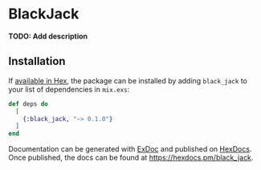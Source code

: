 # BlackJack

**TODO: Add description**

## Installation

If [available in Hex](https://hex.pm/docs/publish), the package can be installed
by adding `black_jack` to your list of dependencies in `mix.exs`:

```elixir
def deps do
  [
    {:black_jack, "~> 0.1.0"}
  ]
end
```

Documentation can be generated with [ExDoc](https://github.com/elixir-lang/ex_doc)
and published on [HexDocs](https://hexdocs.pm). Once published, the docs can
be found at <https://hexdocs.pm/black_jack>.

